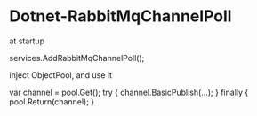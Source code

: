 # Dotnet-RabbitMqChannelPoll

at startup 

services.AddRabbitMqChannelPoll();

inject ObjectPool<IModel>, and use it

var channel = pool.Get();
try
{
    channel.BasicPublish(...);
}
finally
{
    pool.Return(channel);
}